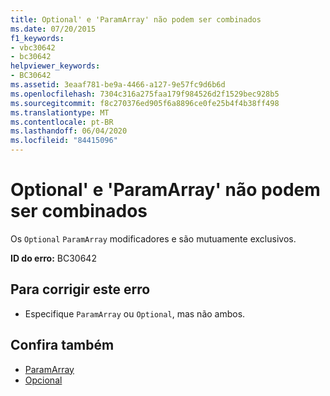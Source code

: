 ```yaml
---
title: Optional' e 'ParamArray' não podem ser combinados
ms.date: 07/20/2015
f1_keywords:
- vbc30642
- bc30642
helpviewer_keywords:
- BC30642
ms.assetid: 3eaaf781-be9a-4466-a127-9e57fc9d6b6d
ms.openlocfilehash: 7304c316a275faa179f984526d2f1529bec928b5
ms.sourcegitcommit: f8c270376ed905f6a8896ce0fe25b4f4b38ff498
ms.translationtype: MT
ms.contentlocale: pt-BR
ms.lasthandoff: 06/04/2020
ms.locfileid: "84415096"
---
```

# <a name="optional-and-paramarray-cannot-be-combined"></a>Optional' e 'ParamArray' não podem ser combinados
Os `Optional` `ParamArray` modificadores e são mutuamente exclusivos.  
  
 **ID do erro:** BC30642  
  
## <a name="to-correct-this-error"></a>Para corrigir este erro  
  
- Especifique `ParamArray` ou `Optional`, mas não ambos.  
  
## <a name="see-also"></a>Confira também

- [ParamArray](../language-reference/modifiers/paramarray.md)
- [Opcional](../language-reference/modifiers/optional.md)
